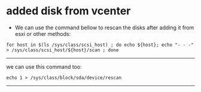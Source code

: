 # added disk from vcenter
* We can use the command bellow to rescan the disks after adding it from esxi or other methods:  
```
for host in $(ls /sys/class/scsi_host) ; do echo ${host}; echo "- - -" > /sys/class/scsi_host/${host}/scan ; done
```
---
we can use this command too:  
```
echo 1 > /sys/class/block/sda/device/rescan
```

---
